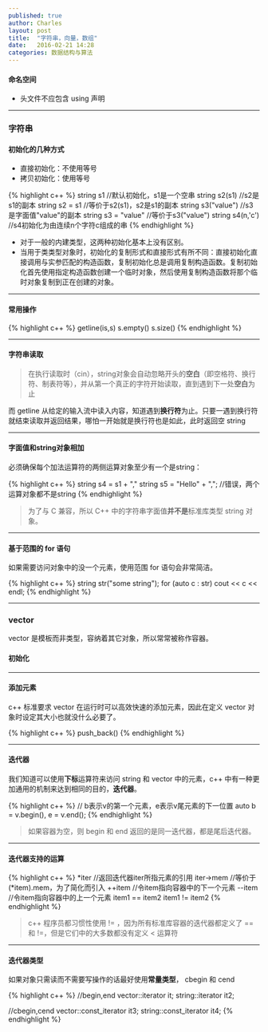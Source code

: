 ```yaml
---
published: true
author: Charles
layout: post
title:  "字符串，向量，数组"
date:   2016-02-21 14:28
categories: 数据结构与算法
---
```


#### 命名空间
- 头文件不应包含 using 声明


----------


### 字符串

#### 初始化的几种方式
- 直接初始化：不使用等号
- 拷贝初始化：使用等号

{% highlight c++ %}
string s1               //默认初始化，s1是一个空串
string s2(s1)           //s2是s1的副本
string s2 = s1          //等价于s2(s1)，s2是s1的副本
string s3("value")      //s3是字面值"value"的副本
string s3 = "value"     //等价于s3("value")
string s4(n,'c')        //s4初始化为由连续n个字符c组成的串
{% endhighlight %}

- 对于一般的内建类型，这两种初始化基本上没有区别。 
- 当用于类类型对象时，初始化的复制形式和直接形式有所不同：直接初始化直接调用与实参匹配的构造函数，复制初始化总是调用复制构造函数。复制初始化首先使用指定构造函数创建一个临时对象，然后使用复制构造函数将那个临时对象复制到正在创建的对象。 


----------


#### 常用操作

{% highlight c++ %}
getline(is,s)
s.empty()
s.size()
{% endhighlight %}


----------


#### 字符串读取
> 在执行读取时（cin），string对象会自动忽略开头的**空白**（即空格符、换行符、制表符等），并从第一个真正的字符开始读取，直到遇到下一处**空白**为止

而 getline 从给定的输入流中读入内容，知道遇到**换行符**为止。只要一遇到换行符就结束读取并返回结果，哪怕一开始就是换行符也是如此，此时返回空 string


----------


#### 字面值和string对象相加
必须确保每个加法运算符的两侧运算对象至少有一个是string：

{% highlight c++ %}
string s4 = s1 + ","
string s5 = "Hello" + ",";  //错误，两个运算对象都不是string
{% endhighlight %}

> 为了与 C 兼容，所以 C++ 中的字符串字面值**并不是**标准库类型 string 对象。


----------


#### 基于范围的 for 语句

如果需要访问对象中的没一个元素，使用范围 for 语句会非常简洁。

{% highlight c++ %}
string str("some string");
for (auto c : str)
    cout << c << endl;
{% endhighlight %}


----------


### vector

vector 是模板而非类型，容纳着其它对象，所以常常被称作容器。

#### 初始化


----------


#### 添加元素

c++ 标准要求 vector 在运行时可以高效快速的添加元素，因此在定义 vector 对象时设定其大小也就没什么必要了。

{% highlight c++ %}
push_back()
{% endhighlight %}


----------


#### 迭代器
我们知道可以使用**下标**运算符来访问 string 和 vector 中的元素，c++ 中有一种更加通用的机制来达到相同的目的，**迭代器**。

{% highlight c++ %}
// b表示v的第一个元素，e表示v尾元素的下一位置
auto b = v.begin(), e = v.end(); 
{% endhighlight %}

> 如果容器为空，则 begin 和 end 返回的是同一迭代器，都是尾后迭代器。


----------


#### 迭代器支持的运算

{% highlight c++ %}
*iter         //返回迭代器iter所指元素的引用
iter->mem     //等价于 (*item).mem，为了简化而引入
++item        //令item指向容器中的下一个元素
--item        //令item指向容器中的上一个元素
item1 == item2
item1 != item2
{% endhighlight %}

> c++ 程序员都习惯性使用 != ，因为所有标准库容器的迭代器都定义了 == 和 !=，但是它们中的大多数都没有定义 < 运算符


----------


#### 迭代器类型
如果对象只需读而不需要写操作的话最好使用**常量类型**， cbegin 和 cend

{% highlight c++ %}
//begin,end
vector<int>::iterator it;
string::iterator it2;

//cbegin,cend
vector<int>::const_iterator it3;
string::const_iterator it4;
{% endhighlight %}